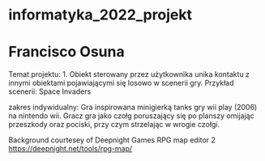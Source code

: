 # informatyka_2022_projekt
# Francisco Osuna

Temat projektu: 1. Obiekt sterowany przez użytkownika unika kontaktu z innymi obiektami
pojawiającymi się losowo w scenerii gry. Przykład scenerii: Space Invaders

zakres indywidualny: Gra inspirowana minigierką tanks gry wii play (2006) na nintendo wii.
Gracz gra jako czołg poruszający się po planszy omijając przeszkody oraz pociski, przy
czym strzelając w wrogie czołgi.



Background courtesey of Deepnight Games RPG map editor 2
https://deepnight.net/tools/rpg-map/
